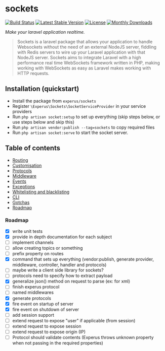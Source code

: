# sockets
 
[![Build Status](https://travis-ci.org/Experus/sockets.svg?branch=dev)](https://travis-ci.org/Experus/sockets) [![Latest Stable Version](https://poser.pugx.org/experus/sockets/v/stable)](https://packagist.org/packages/experus/sockets) [![License](https://poser.pugx.org/experus/sockets/license)](https://packagist.org/packages/experus/sockets) [![Monthly Downloads](https://poser.pugx.org/experus/sockets/d/monthly)](https://packagist.org/packages/experus/sockets)

*Make your laravel application realtime.*

> Sockets is a laravel package that allows your application to handle Websockets without the need of an external NodeJS server, fiddling with Redis servers to wire up your Laravel application with that NodeJS server. Sockets aims to integrate Laravel with a high performance real time WebSockets framework written in PHP, making working with WebSockets as easy as Laravel makes working with HTTP requests.

## Installation (quickstart)

- Install the package from `experus/sockets`
- Register `\Experus\Sockets\SocketServiceProvider` in your service providers
- Run `php artisan socket:setup` to set up everything (skip steps below, or use steps below and skip this)
- Run `php artisan vendor:publish --tag=sockets` to copy required files
- Run `php artisan socket:serve` to start the socket server.

## Table of contents

- [Routing](docs/routing.md)
- [Customisation](docs/provider.md)
- [Protocols](docs/protocols.md)
- [Middleware](docs/middleware.md)
- [Events](docs/events.md)
- [Exceptions](docs/exceptions.md)
- [Whitelisting and blacklisting](docs/listing.md)
- [CLI](docs/artisan.md)
- [Gotchas](docs/gotchas.md)
- [Roadmap](#roadmap)

### Roadmap

- [x] write unit tests
- [x] provide in depth documentation for each subject
- [ ] implement channels
- [ ] allow creating topics or something
- [ ] prefix property on routes
- [x] command that sets up everything (vendor:publish, generate provider, middleware, controller, handler and protocols)
- [ ] maybe write a client side library for sockets?
- [ ] protocols need to specify how to extract payload
- [x] generalize json() method on request to parse (ex: for xml)
- [ ] finish experus protocol
- [ ] named middlewares
- [x] generate protocols
- [x] fire event on startup of server
- [x] fire event on shutdown of server
- [ ] add session support
- [ ] extend request to expose "user" if applicable (from session)
- [ ] extend request to expose session
- [ ] extend request to expose origin (IP)
- [ ] Protocol should validate contents (Experus throws unknown property when not passing in the required properties)

